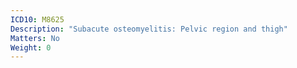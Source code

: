 ```yaml
---
ICD10: M8625
Description: "Subacute osteomyelitis: Pelvic region and thigh"
Matters: No
Weight: 0
---
```



